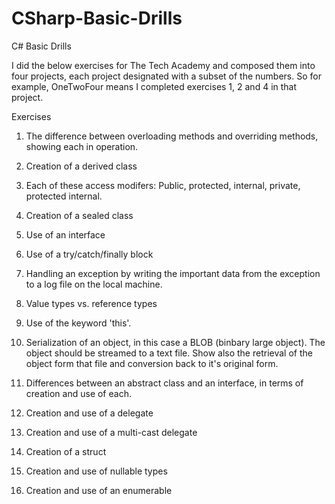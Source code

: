 # CSharp-Basic-Drills
C# Basic Drills

I did the below exercises for The Tech Academy and composed them into four projects, each project designated with a subset of the numbers. So for example, OneTwoFour means I completed exercises 1, 2 and 4 in that project. 

Exercises
1) The difference between overloading methods and overriding methods, showing each in operation.

2) Creation of a derived class

3) Each of these access modifers: Public, protected, internal, private, protected internal. 

4) Creation of a sealed class

5) Use of an interface

6) Use of a try/catch/finally block

7) Handling an exception by writing the important data from the exception to a log file on the local machine. 

8)  Value types vs. reference types

9) Use of the keyword 'this'.

10) Serialization of an object, in this case a BLOB (binbary large object). The object should be streamed to a text file. Show also the
retrieval of the object form that file and conversion back to it's original form.

11) Differences between an abstract class and an interface, in terms of creation and use of each. 

12) Creation and use of a delegate

13) Creation and use of a multi-cast delegate

14) Creation of a struct

15) Creation and use of nullable types

16) Creation and use of an enumerable

